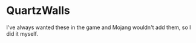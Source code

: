 # QuartzWalls
I've always wanted these in the game and Mojang wouldn't add them, so I did it myself.
